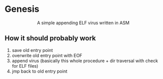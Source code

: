 <h1>Genesis</h1>
<p align=center>A simple appending ELF virus written in ASM</p>

## How it should probably work
1. save old entry point
2. overwrite old entry point with EOF
3. append virus (basically this whole procedure + dir traversal with check for ELF files)
4. jmp back to old entry point 

